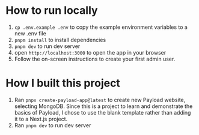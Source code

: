 # How to run locally

1. `cp .env.example .env` to copy the example environment variables to a new .env file
2. `pnpm install` to install dependencies
3. `pnpm dev` to run dev server
4. open `http://localhost:3000` to open the app in your browser
5. Follow the on-screen instructions to create your first admin user.

# How I built this project

1. Ran `pnpx create-payload-app@latest` to create new Payload website, selecting MongoDB. Since this is a project to learn and demonstrate the basics of Payload, I chose to use the blank template rather than adding it to a Next.js project.
2. Ran `pnpm dev` to run dev server
